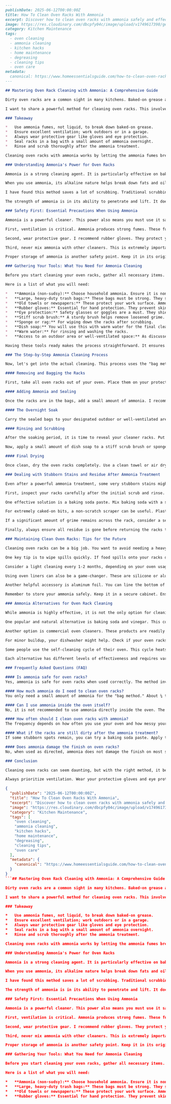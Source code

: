 ```markdown
---
publishDate: 2025-06-12T00:00:00Z
title: How To Clean Oven Racks With Ammonia
excerpt: Discover how to clean oven racks with ammonia safely and effectively. This guide provides step-by-step instructions for sparkling clean oven racks.
image: https://res.cloudinary.com/dbcpfy04c/image/upload/v1749617398/generated_image_1749617397_bqofma.webp
category: Kitchen Maintenance
tags:
  - oven cleaning
  - ammonia cleaning
  - kitchen hacks
  - home maintenance
  - degreasing
  - cleaning tips
  - oven care
metadata:
  canonical: https://www.homeessentialsguide.com/how-to-clean-oven-racks-with-ammonia
---

## Mastering Oven Rack Cleaning with Ammonia: A Comprehensive Guide

Dirty oven racks are a common sight in many kitchens. Baked-on grease and stubborn food residue make them challenging to clean. I have faced this problem many times. You might spend hours scrubbing only to see minimal results. This can feel frustrating and lead to putting off the task.

I want to share a powerful method for cleaning oven racks. This involves using ammonia. Ammonia offers an effective solution for cutting through tough grime. Its fumes do most of the hard work for you. This article will show you how to clean oven racks with ammonia safely. We will cover the essential precautions to take. I will also provide a detailed, step-by-step process. You will learn about the tools you need. We will discuss how to handle any lingering stains. Finally, I will offer tips for keeping your racks clean in the future. Get ready to transform your grimy oven racks into sparkling ones.

### Takeaway

*   Use ammonia fumes, not liquid, to break down baked-on grease.
*   Ensure excellent ventilation; work outdoors or in a garage.
*   Always wear protective gear like gloves and eye protection.
*   Seal racks in a bag with a small amount of ammonia overnight.
*   Rinse and scrub thoroughly after the ammonia treatment.

Cleaning oven racks with ammonia works by letting the ammonia fumes break down baked-on grease and carbon deposits. You place the dirty racks in a sealed bag with a small amount of ammonia. The fumes loosen the grime overnight, making scrubbing easy. Always use proper ventilation and safety gear during this process.

### Understanding Ammonia's Power for Oven Racks

Ammonia is a strong cleaning agent. It is particularly effective on baked-on grease and carbon. These are common types of grime found on oven racks. The chemical name for ammonia is NH3. It is an alkaline solution. This means it has a high pH level.

When you use ammonia, its alkaline nature helps break down fats and oils. It saponifies them, turning grease into a substance easier to remove. This process happens through the fumes. You do not need to soak the racks directly in liquid ammonia. The vapors alone are powerful enough. This means you use less product. The fumes penetrate tough, caked-on residue. They loosen its grip on the metal. This makes the grime soft and easy to wipe away.

I have found this method saves a lot of scrubbing. Traditional scrubbing often leaves scratches on the rack surface. Ammonia works without harsh abrasion. This helps preserve your oven racks. It also tackles grime that commercial cleaners might miss. For very oily residues, like those from cooking oil, ammonia breaks them down effectively. If you are also dealing with general oil inside your oven, you might find it helpful to learn [how to clean oil out of oven](https://homeessentialsguide.com/how-to-clean-oil-out-of-oven).

The strength of ammonia is in its ability to penetrate and lift. It does not just sit on the surface. It gets into the layers of baked-on food. This chemical action is why it is so popular for heavy-duty cleaning tasks. Remember, the effectiveness comes from the fumes. This is a key detail for safe and successful cleaning.

### Safety First: Essential Precautions When Using Ammonia

Ammonia is a powerful cleaner. This power also means you must use it safely. Your health is the most important thing. I always emphasize safety steps when working with strong chemicals. This prevents accidents and protects your respiratory system.

First, ventilation is critical. Ammonia produces strong fumes. These fumes can irritate your eyes, nose, and lungs. Always work in a well-ventilated area. An ideal place is outdoors. If you must work indoors, open all windows and doors. Turn on exhaust fans if possible. A garage with an open door is also a good spot. Never use ammonia in a closed space.

Second, wear protective gear. I recommend rubber gloves. They protect your skin from direct contact. Ammonia can cause skin irritation or burns. Eye protection is also a must. Safety glasses or goggles shield your eyes from splashes or fumes. Consider wearing a mask designed for chemical fumes. This adds an extra layer of respiratory protection.

Third, never mix ammonia with other cleaners. This is extremely important. Mixing ammonia with bleach creates toxic chloramine gases. These gases are very dangerous. They can cause severe lung damage or even death. Always use ammonia by itself. Make sure surfaces are free of other cleaners before applying ammonia. If you are interested in other cleaning methods, you can see how to use baking soda and vinegar together. Learn more about [how to clean with vinegar and baking soda](https://homeessentialsguide.com/how-to-clean-with-vinegar-and-baking-soda).

Proper storage of ammonia is another safety point. Keep it in its original container. Store it in a cool, dry place. Make sure it is out of reach of children and pets. Label it clearly. Treat ammonia with respect. Its power makes it effective, but it requires careful handling.

### Gathering Your Tools: What You Need for Ammonia Cleaning

Before you start cleaning your oven racks, gather all necessary items. Having everything ready saves time and ensures a smooth process. You do not want to stop in the middle of a task to search for a missing item. I always prepare my workspace completely beforehand. This makes the job safer and more efficient.

Here is a list of what you will need:

*   **Ammonia (non-sudsy):** Choose household ammonia. Ensure it is non-sudsy. Sudsy versions can create excess foam, which is not ideal for this method. You only need a small amount, perhaps ¼ to ½ cup per rack.
*   **Large, heavy-duty trash bags:** These bags must be strong. They should be large enough to fully enclose your oven racks. Look for contractor bags or extra-thick garbage bags. You need to seal them tightly. This traps the ammonia fumes inside.
*   **Old towels or newspapers:** These protect your work surface. Ammonia spills can damage flooring or countertops. Lay them down before you start.
*   **Rubber gloves:** Essential for hand protection. They prevent skin irritation from ammonia.
*   **Eye protection:** Safety glasses or goggles are a must. They shield your eyes from fumes and potential splashes.
*   **Stiff scrub brush:** A sturdy brush helps remove loosened grime. You can use a kitchen scrub brush or a nylon bristled brush.
*   **Sponge or rag:** For wiping down the racks after scrubbing.
*   **Dish soap:** You will use this with warm water for the final cleaning step. It helps remove any lingering residue and the ammonia smell.
*   **Warm water:** For rinsing and washing the racks.
*   **Access to an outdoor area or well-ventilated space:** As discussed, this is critical for safety. You will leave the bags there overnight.

Having these tools ready makes the process straightforward. It ensures you can complete each step without interruption. This preparation is key to a successful oven rack cleaning project.

### The Step-by-Step Ammonia Cleaning Process

Now, let's get into the actual cleaning. This process uses the "bag method." It is highly effective and minimizes direct ammonia exposure. I have used this method many times. It always produces sparkling results. Follow each step carefully for the best outcome.

#### Removing and Bagging the Racks

First, take all oven racks out of your oven. Place them on your protected work surface. Make sure you are in a well-ventilated area for this initial step. Next, grab your heavy-duty trash bags. Place one oven rack into each bag. If your bags are large enough, you might fit two racks in one bag. Ensure you do not overcrowd the bag. Each rack needs space for the fumes to circulate.

#### Adding Ammonia and Sealing

Once the racks are in the bags, add a small amount of ammonia. I recommend about ¼ to ½ cup of non-sudsy ammonia per bag. Pour the ammonia into the bag, making sure it does not directly touch the racks excessively. The goal is to create ammonia-filled air inside the bag. After adding the ammonia, seal the bag tightly. You can use twist ties, duct tape, or simply tie a knot. The seal must be airtight. This traps the fumes inside, allowing them to work on the grease.

#### The Overnight Soak

Carry the sealed bags to your designated outdoor or well-ventilated area. This could be a porch, patio, or garage. Leave the bags there overnight, or for at least 12-24 hours. The longer they sit, the more effective the fumes will be. During this time, the ammonia vapors break down the baked-on grime. They soften the toughest grease and carbon. You will notice a significant difference after this soak.

#### Rinsing and Scrubbing

After the soaking period, it is time to reveal your cleaner racks. Put on your rubber gloves and eye protection. Open the bags carefully, away from your face. The ammonia fumes will be strong. Remove the racks from the bags. Discard the ammonia liquid and bags immediately. Do this responsibly. Take the racks to a sink or outdoor hose. Rinse them thoroughly with warm water. You will see much of the grime easily wash away.

Now, apply a small amount of dish soap to a stiff scrub brush or sponge. Scrub the racks vigorously. The loosened grime will come off with surprising ease. Pay attention to corners and crevices. Rinse the racks again under warm water. Continue until all soap and residue are gone. Your oven racks will look almost new. For alternative cleaning methods or general oven maintenance, consider reading about [how to clean oven racks with aluminum foil](https://homeessentialsguide.com/how-to-clean-oven-racks-with-aluminum-foil). This is another effective way to tackle stubborn grime.

#### Final Drying

Once clean, dry the oven racks completely. Use a clean towel or air dry them. Ensure no moisture remains before placing them back in the oven. This prevents rust. Your oven racks are now ready for use.

### Dealing with Stubborn Stains and Residue After Ammonia Treatment

Even after a powerful ammonia treatment, some very stubborn stains might remain. This is rare, but it can happen with extremely old or thick baked-on grime. Do not worry. There are still ways to tackle these persistent spots. I have encountered these situations myself. A few extra steps usually take care of them.

First, inspect your racks carefully after the initial scrub and rinse. Identify any areas that still hold onto grime. These might appear as dark, crusty patches. They feel rough to the touch. These spots often require a bit more direct action.

One effective solution is a baking soda paste. Mix baking soda with a small amount of water. Create a thick paste. Apply this paste directly onto the stubborn stains. Let it sit for 15-30 minutes. The baking soda provides a gentle abrasive action. It also helps loosen any remaining residue. After waiting, scrub the paste with your stiff brush. You will find it much easier to remove the grime now. Rinse the area thoroughly with warm water. This method is great for spot treatment. For more on using baking soda for cleaning, you might want to read about [how to clean oven with baking soda](https://homeessentialsguide.com/how-to-clean-oven-with-baking-soda).

For extremely caked-on bits, a non-scratch scraper can be useful. Plastic scrapers are best. They minimize the risk of damaging the rack surface. Use the scraper carefully to lift off the hardened material. Follow up with more scrubbing with dish soap and water. Always be gentle to avoid scratching the metal.

If a significant amount of grime remains across the rack, consider a second, shorter ammonia treatment. Repeat the bagging process. This time, leave the racks for 4-6 hours instead of overnight. The grime is already softened, so it might not need as long. Always ensure proper ventilation for this repeat treatment.

Finally, always ensure all residue is gone before returning the racks to your oven. Any leftover grime can smoke or smell when heated. A final thorough rinse and dry are always important. Your goal is perfectly clean, residue-free racks.

### Maintaining Clean Oven Racks: Tips for the Future

Cleaning oven racks can be a big job. You want to avoid needing a heavy-duty clean too often. Good maintenance habits can extend the time between deep cleans. I always try to keep my oven racks as clean as possible. This makes future cleaning much simpler.

One key tip is to wipe spills quickly. If food spills onto your racks during cooking, address it soon. Wait for the oven to cool down completely. Then, use a damp cloth and a little dish soap to wipe the spill. Fresh spills are much easier to remove than baked-on ones. A quick wipe can prevent a major scrubbing later.

Consider a light cleaning every 1-2 months, depending on your oven usage. This does not have to be a full ammonia treatment. You can use warm soapy water and a scrub brush. This removes light grease buildup before it hardens. Regular minor cleaning prevents grime from accumulating. This proactive approach saves a lot of effort in the long run.

Using oven liners can also be a game-changer. These are silicone or aluminum sheets. You place them on the bottom rack of your oven. They catch drips and spills. This prevents food from baking onto your oven's interior or the racks below. Many liners are reusable and dishwasher safe. They are an easy way to protect your racks and oven floor.

Another helpful accessory is aluminum foil. You can line the bottom of your oven with foil. Just be careful not to block any vents. This catches spills before they reach the oven floor or racks. It works similarly to an oven liner. If you like using foil for cleaning, you might also find methods to clean oven racks with aluminum foil helpful. This is another effective method.

Remember to store your ammonia safely. Keep it in a secure cabinet. Ensure it is out of reach of children and pets. Proper storage prevents accidental exposure. By adopting these maintenance tips, you can keep your oven racks looking clean and extend their lifespan.

### Ammonia Alternatives for Oven Rack Cleaning

While ammonia is highly effective, it is not the only option for cleaning oven racks. Some people prefer to avoid strong chemicals. Others might not have ammonia on hand. Many alternative methods exist. I have tried several of these. Each has its own benefits.

One popular and natural alternative is baking soda and vinegar. This combination creates a fizzing action. It helps loosen baked-on grease. To use this, sprinkle baking soda generously on the wet racks. Then, spray white vinegar over the baking soda. Let it sit for several hours or overnight. Scrub the racks clean with a brush. Rinse thoroughly. This method is generally safe and non-toxic. For detailed steps, you can refer to an article on [how to clean oven with baking soda](https://homeessentialsguide.com/how-to-clean-oven-with-baking-soda).

Another option is commercial oven cleaners. These products are readily available. They contain strong degreasers. Follow the product instructions carefully. They often require good ventilation and protective gear. Many commercial cleaners involve spraying the racks and letting them sit for a specified time. Then, you wipe them clean. These can be very effective for tough grime. If you are looking for another product-based solution, you can also explore how to clean oven racks with [Bar Keepers Friend](https://homeessentialsguide.com/how-to-clean-oven-racks-with-bar-keepers-friend).

For minor buildup, your dishwasher might help. Check if your oven racks are dishwasher safe. Some modern racks can go into the dishwasher. However, dishwashers are usually not powerful enough for heavy, baked-on grime. They work best for light grease.

Some people use the self-cleaning cycle of their oven. This cycle heats the oven to extremely high temperatures. This turns food residue into ash. Most manufacturers advise removing oven racks during the self-cleaning cycle. The high heat can damage the racks' finish. If you use a self-cleaning oven, remember to clean your racks separately. After a self-clean cycle, you might still need to wipe out ash. You can learn more about [how to clean oven after self-clean](https://homeessentialsguide.com/how-to-clean-oven-after-self-clean).

Each alternative has different levels of effectiveness and requires varying amounts of effort. Choose the method that best suits your comfort level and the severity of the grime.

### Frequently Asked Questions (FAQ)

#### Is ammonia safe for oven racks?
Yes, ammonia is safe for oven racks when used correctly. The method involves using fumes, not direct liquid immersion. Always ensure proper ventilation and wear protective gear. This prevents damage to the racks and keeps you safe.

#### How much ammonia do I need to clean oven racks?
You only need a small amount of ammonia for the "bag method." About ¼ to ½ cup of non-sudsy ammonia per bag is usually sufficient. The fumes do the cleaning, so less liquid is more effective and safer.

#### Can I use ammonia inside the oven itself?
No, it is not recommended to use ammonia directly inside the oven. The fumes would be extremely concentrated and difficult to ventilate properly. This poses a significant health risk. Always remove racks and clean them in a well-ventilated area.

#### How often should I clean oven racks with ammonia?
The frequency depends on how often you use your oven and how messy your cooking is. For most households, cleaning oven racks with ammonia once or twice a year is sufficient. Regular light cleaning helps reduce the need for deep ammonia treatments.

#### What if the racks are still dirty after the ammonia treatment?
If some stubborn spots remain, you can try a baking soda paste. Apply the paste directly to the dirty areas and let it sit before scrubbing. For very caked-on grime, a non-scratch scraper can help. You may also repeat the ammonia treatment for a shorter duration.

#### Does ammonia damage the finish on oven racks?
No, when used as directed, ammonia does not damage the finish on most standard oven racks. The fumes are gentle on the metal but tough on grease. Avoid prolonged direct contact with liquid ammonia, as it is the fumes that do the work.

### Conclusion

Cleaning oven racks can seem daunting, but with the right method, it becomes manageable. Using ammonia offers a powerful solution for dissolving even the most stubborn baked-on grease and carbon. I have found this method to be incredibly effective. It saves you from hours of tiring scrubbing. Remember, the key to success lies in proper preparation and strict adherence to safety guidelines.

Always prioritize ventilation. Wear your protective gloves and eye protection. Use the bag method. This allows the potent ammonia fumes to work their magic overnight. You will wake up to racks where grime easily wipes away. Follow up with a good scrub using dish soap and water. Your oven racks will shine. Maintaining cleanliness with regular wiping and light cleaning will also help keep them sparkling for longer. Embrace this powerful cleaning technique. You will enjoy a cleaner, more functional kitchen. Try this method next time your oven racks look tired. Your clean oven racks will make cooking more enjoyable.
```
```json
{
  "publishDate": "2025-06-12T00:00:00Z",
  "title": "How To Clean Oven Racks With Ammonia",
  "excerpt": "Discover how to clean oven racks with ammonia safely and effectively. This guide provides step-by-step instructions for sparkling clean oven racks.",
  "image": "https://res.cloudinary.com/dbcpfy04c/image/upload/v1749617398/generated_image_1749617397_bqofma.webp",
  "category": "Kitchen Maintenance",
  "tags": [
    "oven cleaning",
    "ammonia cleaning",
    "kitchen hacks",
    "home maintenance",
    "degreasing",
    "cleaning tips",
    "oven care"
  ],
  "metadata": {
    "canonical": "https://www.homeessentialsguide.com/how-to-clean-oven-racks-with-ammonia"
  }
}
```## Mastering Oven Rack Cleaning with Ammonia: A Comprehensive Guide

Dirty oven racks are a common sight in many kitchens. Baked-on grease and stubborn food residue make them challenging to clean. I have faced this problem many times. You might spend hours scrubbing only to see minimal results. This can feel frustrating and lead to putting off the task.

I want to share a powerful method for cleaning oven racks. This involves using ammonia. Ammonia offers an effective solution for cutting through tough grime. Its fumes do most of the hard work for you. This article will show you how to clean oven racks with ammonia safely. We will cover the essential precautions to take. I will also provide a detailed, step-by-step process. You will learn about the tools you need. We will discuss how to handle any lingering stains. Finally, I will offer tips for keeping your racks clean in the future. Get ready to transform your grimy oven racks into sparkling ones.

### Takeaway

*   Use ammonia fumes, not liquid, to break down baked-on grease.
*   Ensure excellent ventilation; work outdoors or in a garage.
*   Always wear protective gear like gloves and eye protection.
*   Seal racks in a bag with a small amount of ammonia overnight.
*   Rinse and scrub thoroughly after the ammonia treatment.

Cleaning oven racks with ammonia works by letting the ammonia fumes break down baked-on grease and carbon deposits. You place the dirty racks in a sealed bag with a small amount of ammonia. The fumes loosen the grime overnight, making scrubbing easy. Always use proper ventilation and safety gear during this process.

### Understanding Ammonia's Power for Oven Racks

Ammonia is a strong cleaning agent. It is particularly effective on baked-on grease and carbon. These are common types of grime found on oven racks. The chemical name for ammonia is NH3. It is an alkaline solution. This means it has a high pH level.

When you use ammonia, its alkaline nature helps break down fats and oils. It saponifies them, turning grease into a substance easier to remove. This process happens through the fumes. You do not need to soak the racks directly in liquid ammonia. The vapors alone are powerful enough. This means you use less product. The fumes penetrate tough, caked-on residue. They loosen its grip on the metal. This makes the grime soft and easy to wipe away.

I have found this method saves a lot of scrubbing. Traditional scrubbing often leaves scratches on the rack surface. Ammonia works without harsh abrasion. This helps preserve your oven racks. It also tackles grime that commercial cleaners might miss. For very oily residues, like those from cooking oil, ammonia breaks them down effectively. If you are also dealing with general oil inside your oven, you might find it helpful to learn [how to clean oil out of oven](https://homeessentialsguide.com/how-to-clean-oil-out-of-oven).

The strength of ammonia is in its ability to penetrate and lift. It does not just sit on the surface. It gets into the layers of baked-on food. This chemical action is why it is so popular for heavy-duty cleaning tasks. Remember, the effectiveness comes from the fumes. This is a key detail for safe and successful cleaning.

### Safety First: Essential Precautions When Using Ammonia

Ammonia is a powerful cleaner. This power also means you must use it safely. Your health is the most important thing. I always emphasize safety steps when working with strong chemicals. This prevents accidents and protects your respiratory system.

First, ventilation is critical. Ammonia produces strong fumes. These fumes can irritate your eyes, nose, and lungs. Always work in a well-ventilated area. An ideal place is outdoors. If you must work indoors, open all windows and doors. Turn on exhaust fans if possible. A garage with an open door is also a good spot. Never use ammonia in a closed space.

Second, wear protective gear. I recommend rubber gloves. They protect your skin from direct contact. Ammonia can cause skin irritation or burns. Eye protection is also a must. Safety glasses or goggles shield your eyes from splashes or fumes. Consider wearing a mask designed for chemical fumes. This adds an extra layer of respiratory protection.

Third, never mix ammonia with other cleaners. This is extremely important. Mixing ammonia with bleach creates toxic chloramine gases. These gases are very dangerous. They can cause severe lung damage or even death. Always use ammonia by itself. Make sure surfaces are free of other cleaners before applying ammonia. If you are interested in other cleaning methods, you can see how to use baking soda and vinegar together. Learn more about [how to clean with vinegar and baking soda](https://homeessentialsguide.com/how-to-clean-with-vinegar-and-baking-soda).

Proper storage of ammonia is another safety point. Keep it in its original container. Store it in a cool, dry place. Make sure it is out of reach of children and pets. Label it clearly. Treat ammonia with respect. Its power makes it effective, but it requires careful handling.

### Gathering Your Tools: What You Need for Ammonia Cleaning

Before you start cleaning your oven racks, gather all necessary items. Having everything ready saves time and ensures a smooth process. You do not want to stop in the middle of a task to search for a missing item. I always prepare my workspace completely beforehand. This makes the job safer and more efficient.

Here is a list of what you will need:

*   **Ammonia (non-sudsy):** Choose household ammonia. Ensure it is non-sudsy. Sudsy versions can create excess foam, which is not ideal for this method. You only need a small amount, perhaps ¼ to ½ cup per rack.
*   **Large, heavy-duty trash bags:** These bags must be strong. They should be large enough to fully enclose your oven racks. Look for contractor bags or extra-thick garbage bags. You need to seal them tightly. This traps the ammonia fumes inside.
*   **Old towels or newspapers:** These protect your work surface. Ammonia spills can damage flooring or countertops. Lay them down before you start.
*   **Rubber gloves:** Essential for hand protection. They prevent skin irritation